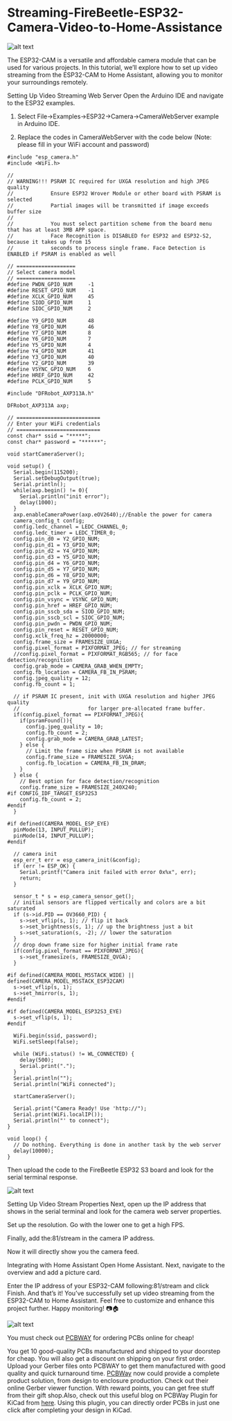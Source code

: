 # Streaming-FireBeetle-ESP32-Camera-Video-to-Home-Assistance

![alt text](https://hackster.imgix.net/uploads/attachments/1683718/_UUKwIBxB7h.blob?auto=compress%2Cformat&w=900&h=675&fit=min)

The ESP32-CAM is a versatile and affordable camera module that can be used for various projects. In this tutorial, we’ll explore how to set up video streaming from the ESP32-CAM to Home Assistant, allowing you to monitor your surroundings remotely.

Setting Up Video Streaming Web Server
Open the Arduino IDE and navigate to the ESP32 examples.

1. Select File->Examples->ESP32->Camera->CameraWebServer example in Arduino IDE.

2. Replace the codes in CameraWebServer with the code below (Note: please fill in your WiFi account and password)

```
#include "esp_camera.h"
#include <WiFi.h>

//
// WARNING!!! PSRAM IC required for UXGA resolution and high JPEG quality
//            Ensure ESP32 Wrover Module or other board with PSRAM is selected
//            Partial images will be transmitted if image exceeds buffer size
//
//            You must select partition scheme from the board menu that has at least 3MB APP space.
//            Face Recognition is DISABLED for ESP32 and ESP32-S2, because it takes up from 15 
//            seconds to process single frame. Face Detection is ENABLED if PSRAM is enabled as well

// ===================
// Select camera model
// ===================
#define PWDN_GPIO_NUM     -1
#define RESET_GPIO_NUM    -1
#define XCLK_GPIO_NUM     45
#define SIOD_GPIO_NUM     1
#define SIOC_GPIO_NUM     2

#define Y9_GPIO_NUM       48
#define Y8_GPIO_NUM       46
#define Y7_GPIO_NUM       8
#define Y6_GPIO_NUM       7
#define Y5_GPIO_NUM       4
#define Y4_GPIO_NUM       41
#define Y3_GPIO_NUM       40
#define Y2_GPIO_NUM       39
#define VSYNC_GPIO_NUM    6
#define HREF_GPIO_NUM     42
#define PCLK_GPIO_NUM     5

#include "DFRobot_AXP313A.h"

DFRobot_AXP313A axp;

// ===========================
// Enter your WiFi credentials
// ===========================
const char* ssid = "*****";
const char* password = "******";

void startCameraServer();

void setup() {
  Serial.begin(115200);
  Serial.setDebugOutput(true);
  Serial.println();
  while(axp.begin() != 0){
    Serial.println("init error");
    delay(1000);
  }
  axp.enableCameraPower(axp.eOV2640);//Enable the power for camera
  camera_config_t config;
  config.ledc_channel = LEDC_CHANNEL_0;
  config.ledc_timer = LEDC_TIMER_0;
  config.pin_d0 = Y2_GPIO_NUM;
  config.pin_d1 = Y3_GPIO_NUM;
  config.pin_d2 = Y4_GPIO_NUM;
  config.pin_d3 = Y5_GPIO_NUM;
  config.pin_d4 = Y6_GPIO_NUM;
  config.pin_d5 = Y7_GPIO_NUM;
  config.pin_d6 = Y8_GPIO_NUM;
  config.pin_d7 = Y9_GPIO_NUM;
  config.pin_xclk = XCLK_GPIO_NUM;
  config.pin_pclk = PCLK_GPIO_NUM;
  config.pin_vsync = VSYNC_GPIO_NUM;
  config.pin_href = HREF_GPIO_NUM;
  config.pin_sscb_sda = SIOD_GPIO_NUM;
  config.pin_sscb_scl = SIOC_GPIO_NUM;
  config.pin_pwdn = PWDN_GPIO_NUM;
  config.pin_reset = RESET_GPIO_NUM;
  config.xclk_freq_hz = 20000000;
  config.frame_size = FRAMESIZE_UXGA;
  config.pixel_format = PIXFORMAT_JPEG; // for streaming
  //config.pixel_format = PIXFORMAT_RGB565; // for face detection/recognition
  config.grab_mode = CAMERA_GRAB_WHEN_EMPTY;
  config.fb_location = CAMERA_FB_IN_PSRAM;
  config.jpeg_quality = 12;
  config.fb_count = 1;

  // if PSRAM IC present, init with UXGA resolution and higher JPEG quality
  //                      for larger pre-allocated frame buffer.
  if(config.pixel_format == PIXFORMAT_JPEG){
    if(psramFound()){
      config.jpeg_quality = 10;
      config.fb_count = 2;
      config.grab_mode = CAMERA_GRAB_LATEST;
    } else {
      // Limit the frame size when PSRAM is not available
      config.frame_size = FRAMESIZE_SVGA;
      config.fb_location = CAMERA_FB_IN_DRAM;
    }
  } else {
    // Best option for face detection/recognition
    config.frame_size = FRAMESIZE_240X240;
#if CONFIG_IDF_TARGET_ESP32S3
    config.fb_count = 2;
#endif
  }

#if defined(CAMERA_MODEL_ESP_EYE)
  pinMode(13, INPUT_PULLUP);
  pinMode(14, INPUT_PULLUP);
#endif

  // camera init
  esp_err_t err = esp_camera_init(&config);
  if (err != ESP_OK) {
    Serial.printf("Camera init failed with error 0x%x", err);
    return;
  }

  sensor_t * s = esp_camera_sensor_get();
  // initial sensors are flipped vertically and colors are a bit saturated
  if (s->id.PID == OV3660_PID) {
    s->set_vflip(s, 1); // flip it back
    s->set_brightness(s, 1); // up the brightness just a bit
    s->set_saturation(s, -2); // lower the saturation
  }
  // drop down frame size for higher initial frame rate
  if(config.pixel_format == PIXFORMAT_JPEG){
    s->set_framesize(s, FRAMESIZE_QVGA);
  }

#if defined(CAMERA_MODEL_M5STACK_WIDE) || defined(CAMERA_MODEL_M5STACK_ESP32CAM)
  s->set_vflip(s, 1);
  s->set_hmirror(s, 1);
#endif

#if defined(CAMERA_MODEL_ESP32S3_EYE)
  s->set_vflip(s, 1);
#endif

  WiFi.begin(ssid, password);
  WiFi.setSleep(false);

  while (WiFi.status() != WL_CONNECTED) {
    delay(500);
    Serial.print(".");
  }
  Serial.println("");
  Serial.println("WiFi connected");

  startCameraServer();

  Serial.print("Camera Ready! Use 'http://");
  Serial.print(WiFi.localIP());
  Serial.println("' to connect");
}

void loop() {
  // Do nothing. Everything is done in another task by the web server
  delay(10000);
}
```

Then upload the code to the FireBeetle ESP32 S3 board and look for the serial terminal response.

![alt text](https://hackster.imgix.net/uploads/attachments/1683742/image_cNp3m1RsBn.png?auto=compress%2Cformat&w=740&h=555&fit=max)

Setting Up Video Stream Properties
Next, open up the IP address that shows in the serial terminal and look for the camera web server properties.

Set up the resolution. Go with the lower one to get a high FPS.

Finally, add the:81/stream in the camera IP address.

Now it will directly show you the camera feed.

Integrating with Home Assistant
Open Home Assistant.
Next, navigate to the overview and add a picture card.


Enter the IP address of your ESP32-CAM following:81/stream and click Finish.
And that’s it! You’ve successfully set up video streaming from the ESP32-CAM to Home Assistant.
Feel free to customize and enhance this project further. Happy monitoring! 📷🏠

![alt text](https://hackster.imgix.net/uploads/attachments/1518136/8_tJuwoRM3dI.JPG?auto=compress%2Cformat&w=740&h=555&fit=max)

You must check out [PCBWAY](https://www.pcbway.com/) for ordering PCBs online for cheap!

You get 10 good-quality PCBs manufactured and shipped to your doorstep for cheap. You will also get a discount on shipping on your first order. Upload your Gerber files onto PCBWAY to get them manufactured with good quality and quick turnaround time. [PCBWay](https://www.pcbway.com/) now could provide a complete product solution, from design to enclosure production. Check out their online Gerber viewer function. With reward points, you can get free stuff from their gift shop.Also, check out this useful blog on PCBWay Plugin for KiCad from [here](https://www.pcbway.com/blog/News/PCBWay_Plug_In_for_KiCad_3ea6219c.html). Using this plugin, you can directly order PCBs in just one click after completing your design in KiCad.
